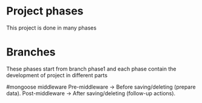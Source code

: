 # Project phases
This project is done in many phases 
# Branches
These phases start from branch phase1 and each phase contain the development of project in different parts

#mongoose middleware
Pre-middleware → Before saving/deleting (prepare data).
Post-middleware → After saving/deleting (follow-up actions).

